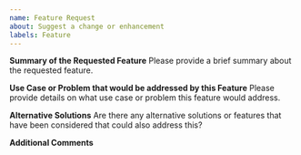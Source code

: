```yaml
---
name: Feature Request
about: Suggest a change or enhancement
labels: Feature
---
```


**Summary of the Requested Feature**
Please provide a brief summary about the requested feature.

**Use Case or Problem that would be addressed by this Feature**
Please provide details on what use case or problem this feature would address.

**Alternative Solutions**
Are there any alternative solutions or features that have been considered that could also address this?

**Additional Comments**
